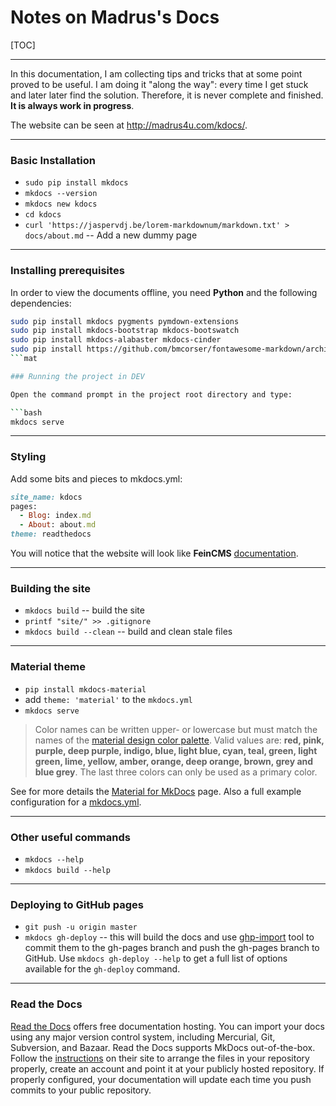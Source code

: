 # Notes on Madrus's Docs

[TOC]

---

In this documentation, I am collecting tips and tricks that at some point proved to be useful. I am doing it "along the way": every time I get stuck and later later find the solution. Therefore, it is never complete and finished. **It is always work in progress**.

The website can be seen at http://madrus4u.com/kdocs/.

---

### Basic Installation

* `sudo pip install mkdocs`
* `mkdocs --version`
* `mkdocs new kdocs`
* `cd kdocs`
* `curl 'https://jaspervdj.be/lorem-markdownum/markdown.txt' > docs/about.md` -- Add a new dummy page

---

### Installing prerequisites

In order to view the documents offline, you need **Python** and the following dependencies:

```bash
sudo pip install mkdocs pygments pymdown-extensions
sudo pip install mkdocs-bootstrap mkdocs-bootswatch
sudo pip install mkdocs-alabaster mkdocs-cinder
sudo pip install https://github.com/bmcorser/fontawesome-markdown/archive/master.zip
```mat

### Running the project in DEV

Open the command prompt in the project root directory and type:

```bash
mkdocs serve
```

---

### Styling

Add some bits and pieces to mkdocs.yml:

```ruby
site_name: kdocs
pages:
  - Blog: index.md
  - About: about.md
theme: readthedocs
```

You will notice that the website will look like __FeinCMS__ [documentation][feincms].

---

### Building the site

* `mkdocs build` -- build the site
* `printf "site/" >> .gitignore`
* `mkdocs build --clean` -- build and clean stale files

---

### Material theme

* `pip install mkdocs-material`
* add `theme: 'material'` to the `mkdocs.yml`
* `mkdocs serve`

> Color names can be written upper- or lowercase but must match the names of the [material design color palette][m-colors]. Valid values are: __red, pink, purple, deep purple, indigo, blue, light blue, cyan, teal, green, light green, lime, yellow, amber, orange, deep orange, brown, grey and blue grey__. The last three colors can only be used as a primary color.

See for more details the [Material for MkDocs][material] page. Also a full example configuration for a [mkdocs.yml][full-config].

---

### Other useful commands

* `mkdocs --help`
* `mkdocs build --help`

---

### Deploying to GitHub pages

* `git push -u origin master`
* `mkdocs gh-deploy` -- this will build the docs and use [ghp-import][ghp] tool to commit them to the gh-pages branch and push the gh-pages branch to GitHub. Use `mkdocs gh-deploy --help` to get a full list of options available for the `gh-deploy` command.

---

### Read the Docs

[Read the Docs][rtdocs] offers free documentation hosting. You can import your docs using any major version control system, including Mercurial, Git, Subversion, and Bazaar. Read the Docs supports MkDocs out-of-the-box. Follow the [instructions][instructions] on their site to arrange the files in your repository properly, create an account and point it at your publicly hosted repository. If properly configured, your documentation will update each time you push commits to your public repository.

[feincms]: https://feincms-django-cms.readthedocs.io/en/latest/#
[ghp]: https://github.com/davisp/ghp-import
[rtdocs]: https://readthedocs.org/
[instructions]: https://read-the-docs.readthedocs.io/en/latest/getting_started.html
[material]: http://squidfunk.github.io/mkdocs-material/
[m-colors]: https://www.materialui.co/colors
[full-config]: http://squidfunk.github.io/mkdocs-material/getting-started/#full-example
